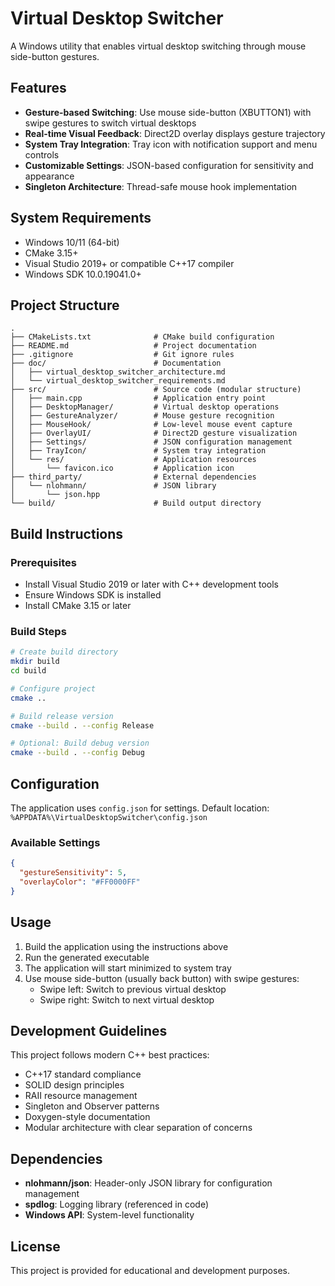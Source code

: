 # Virtual Desktop Switcher

A Windows utility that enables virtual desktop switching through mouse side-button gestures.

## Features
- **Gesture-based Switching**: Use mouse side-button (XBUTTON1) with swipe gestures to switch virtual desktops
- **Real-time Visual Feedback**: Direct2D overlay displays gesture trajectory
- **System Tray Integration**: Tray icon with notification support and menu controls
- **Customizable Settings**: JSON-based configuration for sensitivity and appearance
- **Singleton Architecture**: Thread-safe mouse hook implementation

## System Requirements
- Windows 10/11 (64-bit)
- CMake 3.15+
- Visual Studio 2019+ or compatible C++17 compiler
- Windows SDK 10.0.19041.0+

## Project Structure
```
.
├── CMakeLists.txt              # CMake build configuration
├── README.md                   # Project documentation
├── .gitignore                  # Git ignore rules
├── doc/                        # Documentation
│   ├── virtual_desktop_switcher_architecture.md
│   └── virtual_desktop_switcher_requirements.md
├── src/                        # Source code (modular structure)
│   ├── main.cpp                # Application entry point
│   ├── DesktopManager/         # Virtual desktop operations
│   ├── GestureAnalyzer/        # Mouse gesture recognition
│   ├── MouseHook/              # Low-level mouse event capture
│   ├── OverlayUI/              # Direct2D gesture visualization
│   ├── Settings/               # JSON configuration management
│   ├── TrayIcon/               # System tray integration
│   └── res/                    # Application resources
│       └── favicon.ico         # Application icon
├── third_party/                # External dependencies
│   └── nlohmann/               # JSON library
│       └── json.hpp
└── build/                      # Build output directory
```

## Build Instructions

### Prerequisites
- Install Visual Studio 2019 or later with C++ development tools
- Ensure Windows SDK is installed
- Install CMake 3.15 or later

### Build Steps
```bash
# Create build directory
mkdir build
cd build

# Configure project
cmake ..

# Build release version
cmake --build . --config Release

# Optional: Build debug version
cmake --build . --config Debug
```

## Configuration
The application uses `config.json` for settings. Default location: `%APPDATA%\VirtualDesktopSwitcher\config.json`

### Available Settings
```json
{
  "gestureSensitivity": 5,
  "overlayColor": "#FF0000FF"
}
```

## Usage
1. Build the application using the instructions above
2. Run the generated executable
3. The application will start minimized to system tray
4. Use mouse side-button (usually back button) with swipe gestures:
   - Swipe left: Switch to previous virtual desktop
   - Swipe right: Switch to next virtual desktop

## Development Guidelines
This project follows modern C++ best practices:
- C++17 standard compliance
- SOLID design principles
- RAII resource management
- Singleton and Observer patterns
- Doxygen-style documentation
- Modular architecture with clear separation of concerns

## Dependencies
- **nlohmann/json**: Header-only JSON library for configuration management
- **spdlog**: Logging library (referenced in code)
- **Windows API**: System-level functionality

## License
This project is provided for educational and development purposes.